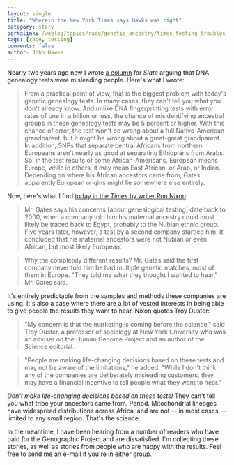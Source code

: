 ```yaml
---
layout: single 
title: "Wherein the New York Times says Hawks was right" 
category: story
permalink: /weblog/topics/race/genetic_ancestry/times_testing_troubles_nixon_2007.html
tags: [race, testing] 
comments: false 
author: John Hawks 
---
```


<p>
Nearly two years ago now I wrote <a href="http://www.slate.com/id/2138059">a column</a> for <i>Slate</i> arguing that DNA genealogy tests were misleading people. Here's what I wrote: 
</p>

<blockquote>From a practical point of view, that is the biggest problem with today's genetic genealogy tests. In many cases, they can't tell you what you don't already know. And unlike DNA fingerprinting tests with error rates of one in a billion or less, the chance of misidentifying ancestral groups in these genealogy tests may be 5 percent or higher. With this chance of error, the test won't be wrong about a full Native-American grandparent, but it might be wrong about a great-great grandparent. In addition, SNPs that separate central Africans from northern Europeans aren't nearly as good at separating Ethiopians from Arabs. So, in the test results of some African-Americans, European means Europe, while in others, it may mean East African, or Arab, or Indian. Depending on where his African ancestors came from, Gates' apparently European origins might lie somewhere else entirely.</blockquote>

<p>
Now, here's what I find <a href="http://www.nytimes.com/2007/11/25/business/25dna.html">today in the <i>Times</i> by writer Ron Nixon</a>: 
</p>

<blockquote>Mr. Gates says his concerns [about genealogical testing] date back to 2000, when a company told him his maternal ancestry could most likely be traced back to Egypt, probably to the Nubian ethnic group. Five years later, however, a test by a second company startled him. It concluded that his maternal ancestors were not Nubian or even African, but most likely European.</blockquote>

<blockquote>Why the completely different results? Mr. Gates said the first company never told him he had multiple genetic matches, most of them in Europe. "They told me what they thought I wanted to hear," Mr. Gates said.</blockquote>

<p>
It's entirely predictable from the samples and methods these companies are using. It's also a case where there are a lot of vested interests in being able to give people the results they want to hear. Nixon quotes Troy Duster: 
</p>

<blockquote>"My concern is that the marketing is coming before the science," said Troy Duster, a professor of sociology at New York University who was an adviser on the Human Genome Project and an author of the Science editorial.</blockquote>

<blockquote>"People are making life-changing decisions based on these tests and may not be aware of the limitations," he added. "While I don't think any of the companies are deliberately misleading customers, they may have a financial incentive to tell people what they want to hear."</blockquote>

<p>
<i>Don't make life-changing decisions based on these tests!</i> They can't tell you what tribe your ancestors came from. Period. Mitochondrial lineages have widespread distributions across Africa, and are not -- in most cases -- limited to any small region. That's the science. 
</p>

<p>
In the meantime, I have been hearing from a number of readers who have paid for the Genographic Project and are dissatisfied. I'm collecting these stories, as well as stories from people who are happy with the results. Feel free to send me an e-mail if you're in either group. 
</p>

